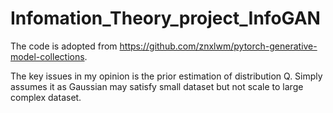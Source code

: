 # Infomation_Theory_project_InfoGAN

The code is adopted from https://github.com/znxlwm/pytorch-generative-model-collections.

The key issues in my opinion is the prior estimation of distribution Q. Simply assumes it as Gaussian may satisfy small dataset but not scale to large complex dataset.  
